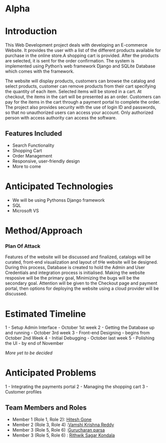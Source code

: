 # Alpha

# Introduction

This Web Development project deals with developing an E-commerce Website. It provides the user with a list of the different products available for purchase in the online store.A shopping cart is provided. After the products are selected, it is sent for the order confirmation. The system is implemented using Python’s web framework Django and SQLite Database which comes with the framework.

The website will display products, customers can browse the catalog and select products, customer can remove products from their cart specifying the quantity of each item. Selected items will be stored in a cart. At checkout, the items in the cart will be presented as an order. Customers can pay for the items in the cart through a payment portal to complete the order. The project also provides security with the use of login ID and passwords, so that no unauthorized users can access your account. Only authorized person with access authority can access the software.

## Features Included

* Search Functionality
* Shopping Cart
* Order Management
* Responsive, user-friendly design
* More to come

# Anticipated Technologies

* We will be using Pythonss Django framework
* SQL
* Microsoft VS

# Method/Approach

### Plan Of Attack

Features of the website will be discussed and finalized, catalogs will be curated, front-end visualization and layout of tHe website will be designed. During this process, Database is created to hold the Admin and User Credentials and integration process is initialised. Making the website resposive will be the primary goal, Minimizing the bugs will be the secondary goal. Attention will be given to the Checkout page and payment portal, then options for deploying the website using a cloud provider will be discussed.


# Estimated Timeline

1 - Setup Admin Interface - October 1st week
2 - Getting the Database up and running - October 3rd week
3 - Front-end Designing - begins from October 2nd Week
4 - Initial Debugging - October last week
5 - Polishing the UI - by end of November

*More yet to be decided*

# Anticipated Problems

1 - Integrating the payments portal
2 - Managing the shopping cart
3 - Customer profiles


## Team Members and Roles

- Member 1 (Role 1, Role 2): [Hitesh Gone](https://github.com/gonehitesh/CIS641-HW2-Gone)
- Member 2 (Role 3, Role 4) :[Vamshi Krishna Reddy](https://github.com/pvkr105/641-HW2-Purumandla)
- Member 3 (Role 5, Role 6) :[Gurucharan parsa](https://github.com/charanparsa/CIS641-HW2-parsa)
- Member 3 (Role 5, Role 6) : [Rithwik Sagar Kondala](https://github.com/rithwik05/641-HW2-kondala)

